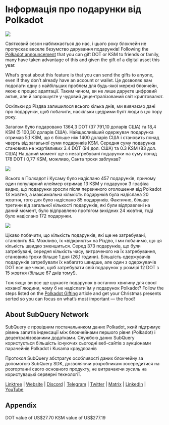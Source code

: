 # Інформація про подарунки від Polkadot

![](https://miro.medium.com/max/1400/1*Y_Fm1wWLcN9lAbWr0KK1qA.png)

Святковий сезон наближається до нас, і цього року блокчейн не пропускає веселе безумство дарування подарунків! Following the [Polkadot announcement](https://polkadot.network/blog/introducing-polkadot-kusama-gifts/) that you can gift DOT or KSM to friends or family, many have taken advantage of this and given the gift of a digital asset this year.

What’s great about this feature is that you can send the gifts to anyone, even if they don’t already have an account or wallet. Це дозволяє вам подолати одну з найбільших проблем для будь-якої мережі блокчейн, якою є процес адаптації. Таким чином, ви не лише даруєте цифровий актив, але й запрошуєте у чудовий децентралізований світ криптовалют.

Оскільки до Різдва залишилося всього кілька днів, ми вивчаємо дані про подарунки, щоб побачити, наскільки щедрими булт люди в цю пору року.

Загалом було подаровано 1364,3 DOT (37 791,10 доларів США) та 18,4 KSM (5 100,30 доларів США). Найщасливіший одержувач подарунка отримав 5,1 KSM, що є більше ніж 1400 доларів США і становить понад чверть від загальної суми подарунків KSM. Середня суму подарунка становила не жартівливих 3.4 DOT (94 дол. США) та 0.3 KSM (83 дол. США) На даний момент ще є незатребувані подарунки на суму понад 178 DOT і 0,77 KSM, можливо, Санта трохи заблукав?

![](https://miro.medium.com/max/1400/0*39FkrB8c1ZE2LhlU)

Всього в Полкадот і Кусаму було надіслано 457 подарунків, причому один популярний клеймер отримав 13 KSM у подарунок З графіка видно, що подарунки зросли після первинного оголошення від Polkadot 13 жовтня, а максимальна кількість подарунків була надіслана 20 жовтня, того дня було надіслано 85 подарунків. Фактично, більше третини від загальної кількості подарунків, які були відправлені на даний момент, було відправлено протягом вихідних 24 жовтня, тоді було надіслано 172 подарунки.

![](https://miro.medium.com/max/1400/0*F12i2JCMl0YOwaLG)

Цікаво побачити, що кількість подарунків, які ще не затребувані, становить 84. Можливо, їх «відкриють» на Різдво, і ми побачимо, що ця кількість швидко зменшиться. Серед 373 подарунків, що були затребувані, середня кількість часу, витраченого на їх затребування, становила трохи більше 1 дня (26,1 години). Більшість одержувачів подарунків затребували їх набагато швидше, але один з одержувачів DOT все ще чекає, щоб затребувати свій подарунок у розмірі 12 DOT з 15 жовтня (більше 67 днів тому!).

Тож якщо ви все ще шукаєте подарунок в останню хвилину для своєї коханої людини, чому б не надіслати їм у подарунок Polkadot? Follow the steps listed on the [Polkadot Gifting](https://polkadot.network/blog/introducing-polkadot-kusama-gifts/) article and get your Christmas presents sorted so you can focus on what’s most important — the food!

## About SubQuery Network

SubQuery є провідним постачальником даних Polkadot, який підтримує рівень запитів індексації між блокчейнами першого рівня (Polkadot) і децентралізованими додатками. Службою даних SubQuery користується більшість існуючих сьогодні веб-сайтів   з аукціонами парачейнів Polkadot і Kusama краудлоанів

Протокол SubQuery абстрагує особливості даних блокчейну за допомогою SubQuery SDK, дозволяючи розробникам зосередитися на розгортанні свого основного продукту, не витрачаючи зусиль на користувацькі серверні технології.

​​​​[Linktree](https://linktr.ee/subquerynetwork) | [Website](https://subquery.network/) | [Discord](https://discord.com/invite/78zg8aBSMG) | [Telegram](https://t.me/subquerynetwork) | [Twitter](https://twitter.com/subquerynetwork) | [Matrix](https://matrix.to/#/#subquery:matrix.org) | [LinkedIn](https://www.linkedin.com/company/subquery) | [YouTube](https://www.youtube.com/channel/UCi1a6NUUjegcLHDFLr7CqLw)

## Appendix

DOT value of US\$27.70 KSM value of US\$277.19
